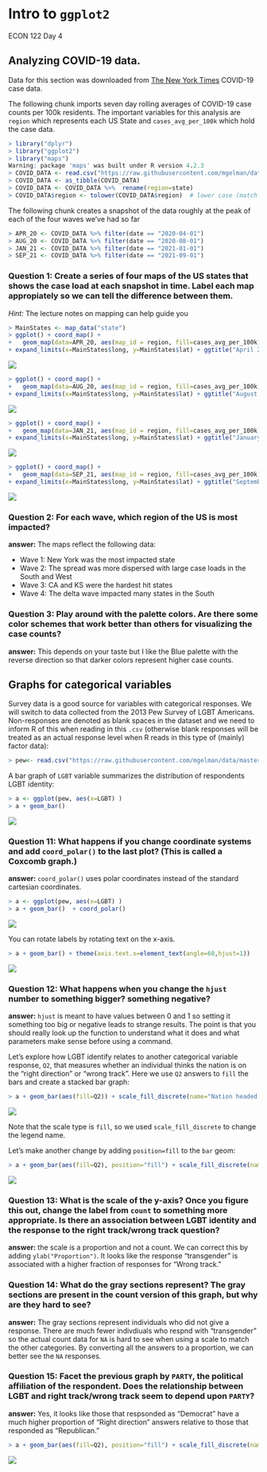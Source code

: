 Intro to `ggplot2`
================
ECON 122
Day 4

## Analyzing COVID-19 data.

Data for this section was downloaded from [The New York
Times](https://github.com/nytimes/covid-19-data/tree/master/rolling-averages)
COVID-19 case data.

The following chunk imports seven day rolling averages of COVID-19 case
counts per 100k residents. The important variables for this analysis are
`region` which represents each US State and `cases_avg_per_100k` which
hold the case data.

``` r
> library("dplyr")
> library("ggplot2")
> library("maps")
Warning: package 'maps' was built under R version 4.2.3
> COVID_DATA <- read.csv("https://raw.githubusercontent.com/mgelman/data/master/us-states.csv")
> COVID_DATA <- as_tibble(COVID_DATA)
> COVID_DATA <- COVID_DATA %>%  rename(region=state)
> COVID_DATA$region <- tolower(COVID_DATA$region)  # lower case (match MainStates regions)
```

The following chunk creates a snapshot of the data roughly at the peak
of each of the four waves we’ve had so far

``` r
> APR_20 <- COVID_DATA %>% filter(date == "2020-04-01")
> AUG_20 <- COVID_DATA %>% filter(date == "2020-08-01")
> JAN_21 <- COVID_DATA %>% filter(date == "2021-01-01")
> SEP_21 <- COVID_DATA %>% filter(date == "2021-09-01")
```

### Question 1: Create a series of four maps of the US states that shows the case load at each snapshot in time. Label each map appropiately so we can tell the difference between them.

*Hint:* The lecture notes on mapping can help guide you

``` r
> MainStates <- map_data("state")
> ggplot() + coord_map() + 
+   geom_map(data=APR_20, aes(map_id = region, fill=cases_avg_per_100k), map = MainStates) + 
+ expand_limits(x=MainStates$long, y=MainStates$lat) + ggtitle("April 2020") + scale_fill_distiller(palette="Blues",direction=1) 
```

![](day5_ggplotActivity_2_solution_files/figure-gfm/unnamed-chunk-3-1.png)<!-- -->

``` r
> ggplot() + coord_map() + 
+   geom_map(data=AUG_20, aes(map_id = region, fill=cases_avg_per_100k), map = MainStates) + 
+ expand_limits(x=MainStates$long, y=MainStates$lat) + ggtitle("August 2020") + scale_fill_distiller(palette="Blues",direction=1)
```

![](day5_ggplotActivity_2_solution_files/figure-gfm/unnamed-chunk-4-1.png)<!-- -->

``` r
> ggplot() + coord_map() + 
+   geom_map(data=JAN_21, aes(map_id = region, fill=cases_avg_per_100k), map = MainStates) + 
+ expand_limits(x=MainStates$long, y=MainStates$lat) + ggtitle("January 2021") + scale_fill_distiller(palette="Blues",direction=1)
```

![](day5_ggplotActivity_2_solution_files/figure-gfm/unnamed-chunk-5-1.png)<!-- -->

``` r
> ggplot() + coord_map() + 
+   geom_map(data=SEP_21, aes(map_id = region, fill=cases_avg_per_100k), map = MainStates) + 
+ expand_limits(x=MainStates$long, y=MainStates$lat) + ggtitle("September 2021") + scale_fill_distiller(palette="Blues",direction=1)
```

![](day5_ggplotActivity_2_solution_files/figure-gfm/unnamed-chunk-6-1.png)<!-- -->

### Question 2: For each wave, which region of the US is most impacted?

**answer:** The maps reflect the following data:

- Wave 1: New York was the most impacted state
- Wave 2: The spread was more dispersed with large case loads in the
  South and West
- Wave 3: CA and KS were the hardest hit states
- Wave 4: The delta wave impacted many states in the South

### Question 3: Play around with the palette colors. Are there some color schemes that work better than others for visualizing the case counts?

**answer:** This depends on your taste but I like the Blue palette with
the reverse direction so that darker colors represent higher case
counts.

## Graphs for categorical variables

Survey data is a good source for variables with categorical responses.
We will switch to data collected from the 2013 Pew Survey of LGBT
Americans. Non-responses are denoted as blank spaces in the dataset and
we need to inform R of this when reading in this `.csv` (otherwise blank
responses will be treated as an actual response level when R reads in
this type of (mainly) factor data):

``` r
> pew<- read.csv("https://raw.githubusercontent.com/mgelman/data/master/PewLGBT2013.csv", na.strings = c(NA," ","Refused"))
```

A bar graph of `LGBT` variable summarizes the distribution of
respondents LGBT identity:

``` r
> a <- ggplot(pew, aes(x=LGBT) )
> a + geom_bar() 
```

![](day5_ggplotActivity_2_solution_files/figure-gfm/unnamed-chunk-8-1.png)<!-- -->

### Question 11: What happens if you change coordinate systems and add `coord_polar()` to the last plot? (This is called a Coxcomb graph.)

**answer:** `coord_polar()` uses polar coordinates instead of the
standard cartesian coordinates.

``` r
> a <- ggplot(pew, aes(x=LGBT) )
> a + geom_bar()  + coord_polar()
```

![](day5_ggplotActivity_2_solution_files/figure-gfm/unnamed-chunk-9-1.png)<!-- -->

You can rotate labels by rotating text on the x-axis.

``` r
> a + geom_bar() + theme(axis.text.x=element_text(angle=60,hjust=1))
```

![](day5_ggplotActivity_2_solution_files/figure-gfm/unnamed-chunk-10-1.png)<!-- -->

### Question 12: What happens when you change the `hjust` number to something bigger? something negative?

**answer:** `hjust` is meant to have values between 0 and 1 so setting
it something too big or negative leads to strange results. The point is
that you should really look up the function to understand what it does
and what parameters make sense before using a command.

Let’s explore how LGBT identify relates to another categorical variable
response, `Q2`, that measures whether an individual thinks the nation is
on the “right direction” or “wrong track”. Here we use `Q2` answers to
`fill` the bars and create a stacked bar graph:

``` r
> a + geom_bar(aes(fill=Q2)) + scale_fill_discrete(name="Nation headed in")
```

![](day5_ggplotActivity_2_solution_files/figure-gfm/unnamed-chunk-11-1.png)<!-- -->

Note that the scale type is `fill`, so we used `scale_fill_discrete` to
change the legend name.

Let’s make another change by adding `position=fill` to the `bar` geom:

``` r
> a + geom_bar(aes(fill=Q2), position="fill") + scale_fill_discrete(name="Nation headed in") 
```

![](day5_ggplotActivity_2_solution_files/figure-gfm/unnamed-chunk-12-1.png)<!-- -->

### Question 13: What is the scale of the y-axis? Once you figure this out, change the label from `count` to something more appropriate. Is there an association between LGBT identity and the response to the right track/wrong track question?

**answer:** the scale is a proportion and not a count. We can correct
this by adding `ylab("Proportion")`. It looks like the response
“transgender” is associated with a higher fraction of responses for
“Wrong track.”

### Question 14: What do the gray sections represent? The gray sections are present in the count version of this graph, but why are they hard to see?

**answer:** The gray sections represent individuals who did not give a
response. There are much fewer indivdiuals who respnd with “transgender”
so the actual count data for `NA` is hard to see when using a scale to
match the other categories. By converting all the answers to a
proportion, we can better see the `NA` responses.

### Question 15: Facet the previous graph by `PARTY`, the political affiliation of the respondent. Does the relationship between LGBT and right track/wrong track seem to depend upon `PARTY`?

**answer:** Yes, it looks like those that respsonded as “Democrat” have
a much higher proportion of “Right direction” answers relative to those
that responded as “Republican.”

``` r
> a + geom_bar(aes(fill=Q2), position="fill") + scale_fill_discrete(name="Nation headed in") + facet_wrap(~PARTY)
```

![](day5_ggplotActivity_2_solution_files/figure-gfm/unnamed-chunk-13-1.png)<!-- -->
